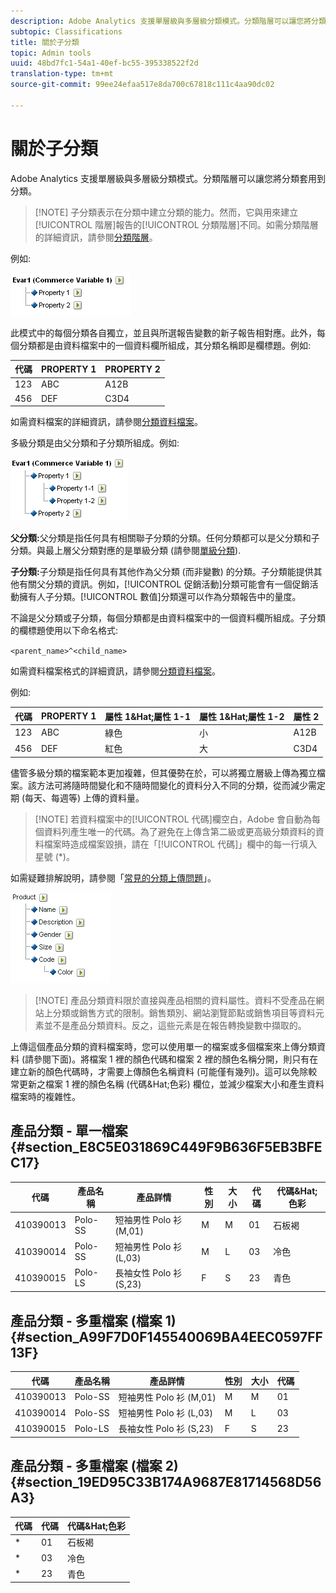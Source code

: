 ```yaml
---
description: Adobe Analytics 支援單層級與多層級分類模式。分類階層可以讓您將分類套用到分類。
subtopic: Classifications
title: 關於子分類
topic: Admin tools
uuid: 48bd7fc1-54a1-40ef-bc55-395338522f2d
translation-type: tm+mt
source-git-commit: 99ee24efaa517e8da700c67818c111c4aa90dc02

---
```



# 關於子分類

Adobe Analytics 支援單層級與多層級分類模式。分類階層可以讓您將分類套用到分類。

> [!NOTE] 子分類表示在分類中建立分類的能力。然而，它與用來建立[!UICONTROL 階層]報告的[!UICONTROL 分類階層]不同。如需分類階層的詳細資訊，請參閱[分類階層](classification-hierarchies.md)。

<!-- 

<p>Removed sub-classifications in rule builder. Preserve subclass files in project for future reference. </p>

 -->

<!-- 

c_single-level_classifications.xml

 -->

例如:

![](assets/single-level-popup-C.png)

此模式中的每個分類各自獨立，並且與所選報告變數的新子報告相對應。此外，每個分類都是由資料檔案中的一個資料欄所組成，其分類名稱即是欄標題。例如:

| 代碼 | PROPERTY 1 | PROPERTY 2 |
|---|---|---|
| 123 | ABC | A12B |
| 456 | DEF | C3D4 |

如需資料檔案的詳細資訊，請參閱[分類資料檔案](/help/components/c-classifications2/c-classifications-importer/c-saint-data-files.md)。

<!-- 

c_multiple-level_classifications.xml

 -->

多級分類是由父分類和子分類所組成。例如:

![](assets/Multi-Level-Class-popup.png)

**父分類:**&#x200B;父分類是指任何具有相關聯子分類的分類。任何分類都可以是父分類和子分類。與最上層父分類對應的是單級分類 (請參閱[單級分類](/help/components/c-classifications2/c-sub-classifications.md)).

**子分類:**&#x200B;子分類是指任何具有其他作為父分類 (而非變數) 的分類。子分類能提供其他有關父分類的資訊。例如，[!UICONTROL 促銷活動]分類可能會有一個促銷活動擁有人子分類。[!UICONTROL 數值]分類還可以作為分類報告中的量度。

不論是父分類或子分類，每個分類都是由資料檔案中的一個資料欄所組成。子分類的欄標題使用以下命名格式:

`<parent_name>^<child_name>`

如需資料檔案格式的詳細資訊，請參閱[分類資料檔案](/help/components/c-classifications2/c-classifications-importer/c-saint-data-files.md)。

例如:

| 代碼 | PROPERTY 1 | 屬性 1&amp;Hat;屬性 1-1 | 屬性 1&amp;Hat;屬性 1-2 | 屬性 2 |
|---|---|---|---|---|
| 123 | ABC | 綠色 | 小 | A12B |
| 456 | DEF | 紅色 | 大 | C3D4 |

儘管多級分類的檔案範本更加複雜，但其優勢在於，可以將獨立層級上傳為獨立檔案。該方法可將隨時間變化和不隨時間變化的資料分入不同的分類，從而減少需定期 (每天、每週等) 上傳的資料量。

> [!NOTE] 若資料檔案中的[!UICONTROL 代碼]欄空白，Adobe 會自動為每個資料列產生唯一的代碼。為了避免在上傳含第二級或更高級分類資料的資料檔案時造成檔案毀損，請在「[!UICONTROL 代碼]」欄中的每一行填入星號 (*)。

如需疑難排解說明，請參閱「[常見的分類上傳問題](https://marketing.adobe.com/resources/help/en_US/home/index.html#kb-common-saint-upload-issues)」。

<!-- 

c_classifications_example.xml

 -->

![](assets/sample-product-classifications.png)

>[!NOTE] 產品分類資料限於直接與產品相關的資料屬性。資料不受產品在網站上分類或銷售方式的限制。銷售類別、網站瀏覽節點或銷售項目等資料元素並不是產品分類資料。反之，這些元素是在報告轉換變數中擷取的。

上傳這個產品分類的資料檔案時，您可以使用單一的檔案或多個檔案來上傳分類資料 (請參閱下面)。將檔案 1 裡的顏色代碼和檔案 2 裡的顏色名稱分開，則只有在建立新的顏色代碼時，才需要上傳顏色名稱資料 (可能僅有幾列)。這可以免除較常更新之檔案 1 裡的顏色名稱 (代碼&amp;Hat;色彩) 欄位，並減少檔案大小和產生資料檔案時的複雜性。

## 產品分類 - 單一檔案 {#section_E8C5E031869C449F9B636F5EB3BFEC17}

| 代碼 | 產品名稱 | 產品詳情 | 性別 | 大小 | 代碼 | 代碼&amp;Hat;色彩 |
|---|---|---|---|---|---|---|
| 410390013 | Polo-SS | 短袖男性 Polo 衫 (M,01) | M | M | 01 | 石板褐 |
| 410390014 | Polo-SS | 短袖男性 Polo 衫 (L,03) | M | L | 03 | 冷色 |
| 410390015 | Polo-LS | 長袖女性 Polo 衫 (S,23) | F | S | 23 | 青色 |

## 產品分類 - 多重檔案 (檔案 1) {#section_A99F7D0F145540069BA4EEC0597FF13F}

| 代碼 | 產品名稱 | 產品詳情 | 性別 | 大小 | 代碼 |
|---|---|---|---|---|---|
| 410390013 | Polo-SS | 短袖男性 Polo 衫 (M,01) | M | M | 01 |
| 410390014 | Polo-SS | 短袖男性 Polo 衫 (L,03) | M | L | 03 |
| 410390015 | Polo-LS | 長袖女性 Polo 衫 (S,23) | F | S | 23 |

## 產品分類 - 多重檔案 (檔案 2) {#section_19ED95C33B174A9687E81714568D56A3}

| 代碼 | 代碼 | 代碼&amp;Hat;色彩 |
|---|---|---|
| * | 01 | 石板褐 |
| * | 03 | 冷色 |
| * | 23 | 青色 |
